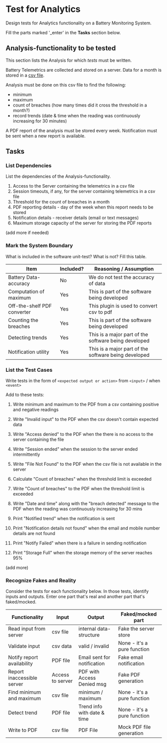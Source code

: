 # Test for Analytics

Design tests for Analytics functionality on a Battery Monitoring System.

Fill the parts marked '_enter' in the **Tasks** section below.

## Analysis-functionality to be tested

This section lists the Analysis for which _tests_ must be written.

Battery Telemetrics are collected and stored on a server.
Data for a month is stored in a [csv file](https://en.wikipedia.org/wiki/Comma-separated_values).

Analysis must be done on this csv file to find the following:
- minimum
- maximum
- count of breaches (how many times did it cross the threshold in a month?)
- record trends (date & time when the reading was continuously increasing for 30 minutes)

A PDF report of the analysis must be stored every week.
Notification must be sent when a new report is available.

## Tasks

### List Dependencies

List the dependencies of the Analysis-functionality.

1. Access to the Server containing the telemetrics in a csv file
2. Session timeouts, if any, for the server containing telemetrics in a csv file
3. Threshold for the count of breaches in a month
4. PDF reporting details - day of the week when this report needs to be stored
5. Notification details - receiver details (email or text messages)
6. Maximum storage capacity of the server for storing the PDF reports

(add more if needed)

### Mark the System Boundary

What is included in the software unit-test? What is not? Fill this table.

| Item                      | Included?     | Reasoning / Assumption
|---------------------------|---------------|---
Battery Data-accuracy       | No            | We do not test the accuracy of data
Computation of maximum      | Yes           | This is part of the software being developed
Off-the-shelf PDF converter | Yes           | This plugin is used to convert csv to pdf
Counting the breaches       | Yes           | This is part of the software being developed
Detecting trends            | Yes           | This is a major part of the software being developed
Notification utility        | Yes           | This is a major part of the software being developed

### List the Test Cases

Write tests in the form of `<expected output or action>` from `<input>` / when `<event>`

Add to these tests:

1. Write minimum and maximum to the PDF from a csv containing positive and negative readings
2. Write "Invalid input" to the PDF when the csv doesn't contain expected data

3. Write "Access denied" to the PDF when the there is no access to the server containing the file
4. Write "Session ended" when the session to the server ended intermittently
5. Write "File Not Found" to the PDF when the csv file is not available in the server
6. Calculate "Count of breaches" when the threshold limit is exceeded
7. Write "Count of breaches" to the PDF when the threshold limit is exceeded
8. Write "Date and time" along with the "breach detected" message to the PDF when the reading was continuously increasing for 30 mins
9. Print "Notified trend" when the notification is sent
10. Print "Notification details not found" when the email and mobile number details are not found
11. Print "Notify Failed" when there is a failure in sending notification
10. Print "Storage Full" when the storage memory of the server reaches 95%


(add more)

### Recognize Fakes and Reality

Consider the tests for each functionality below.
In those tests, identify inputs and outputs.
Enter one part that's real and another part that's faked/mocked.

| Functionality            | Input            | Output                      | Faked/mocked part
|--------------------------|------------------|-----------------------------|-----------------------------
Read input from server     | csv file         | internal data-structure     | Fake the server store
Validate input             | csv data         | valid / invalid             | None - it's a pure function
Notify report availability | PDF file         | Email sent for notification | Fake email notification
Report inaccessible server | Access to server | PDF with Access Denied msg  | Fake PDF generation
Find minimum and maximum   | csv file         | minimum / maximum           | None - it's a pure function
Detect trend               | PDF file         | Trend info with date & time | None - it's a pure function
Write to PDF               | csv file         | PDF File                    | Mock PDF file generation

